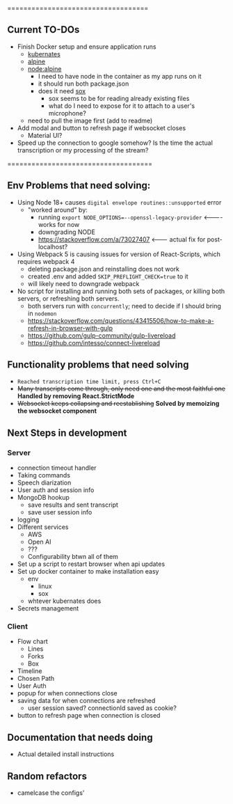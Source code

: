 ===================================

## Current TO-DOs
- Finish Docker setup and ensure application runs
    - [kubernates](https://docs.docker.com/build/drivers/kubernetes/)
    - [alpine]()
    - [node:alpine](https://github.com/nodejs/docker-node?tab=readme-ov-file#nodealpine)
        - I need to have node in the container as my app runs on it
        - it should run both package.json
        - does it need [sox](https://linux.die.net/man/1/sox)
            - sox seems to be for reading already existing files
            - what do I need to expose for it to attach to a user's microphone?
    - need to pull the image first (add to readme)
- Add modal and button to refresh page if websocket closes
    - Material UI?
- Speed up the connection to google somehow? Is the time the actual transcription or my processing of the stream?
    
====================================
## Env Problems that need solving: 
- Using Node 18+ causes `digital envelope routines::unsupported` error
    - "worked around" by:
        - running `export NODE_OPTIONS=--openssl-legacy-provider` <----  works for now
        - downgrading NODE
        - https://stackoverflow.com/a/73027407 <--- actual fix for post-localhost?
- Using Webpack 5 is causing issues for version of React-Scripts, which requires webpack 4
    - deleting package.json and reinstalling does not work
    - created .env and added `SKIP_PREFLIGHT_CHECK=true` to it
    - will likely need to downgrade webpack
- No script for installing and running both sets of packages, or killing both servers, or refreshing both servers.
    - both servers run with `concurrently`; need to decide if I should bring in `nodemon`
    - https://stackoverflow.com/questions/43415506/how-to-make-a-refresh-in-browser-with-gulp
    - https://github.com/gulp-community/gulp-livereload
    - https://github.com/intesso/connect-livereload

## Functionality problems that need solving
- `Reached transcription time limit, press Ctrl+C`
- ~~Many transcripts come through, only need one and the most faithful one~~ **Handled by removing React.StrictMode**
- ~~Websocket keeps collapsing and reestablishing~~ **Solved by memoizing the websocket component**

## Next Steps in development
### Server
- connection timeout handler
- Taking commands
- Speech diarization
- User auth and session info
- MongoDB hookup
    - save results and sent transcript 
    - save user session info
- logging 
- Different services
    - AWS
    - Open AI
    - ???
    - Configurability btwn all of them
- Set up a script to restart browser when api updates
- Set up docker container to make installation easy
    - env
        - linux
        - sox
    - whtever kubernates does
- Secrets management

### Client
- Flow chart
    - Lines
    - Forks
    - Box
- Timeline
- Chosen Path
- User Auth
- popup for when connections close
- saving data for when connections are refreshed
    - user session saved? connectionId saved as cookie?
- button to refresh page when connection is closed


## Documentation that needs doing
- Actual detailed install instructions

## Random refactors
- camelcase the configs'





